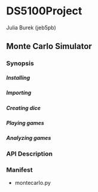 # DS5100Project
Julia Burek (jeb5pb)

## Monte Carlo Simulator

### Synopsis
##### Installing

##### Importing


##### Creating dice


##### Playing games


##### Analyzing games


### API Description



### Manifest
- montecarlo.py

